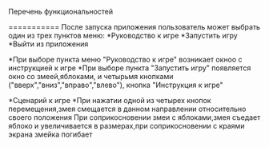 Перечень функциональностей

===========
После запуска приложения пользователь может выбрать один из трех пунктов меню:
*Руководство к игре
*Запустить игру
*Выйти из приложения

*При выборе пункта меню "Руководство к игре" возникает окноо с инструкцией к игре
*При выборе пункта "Запустить игру" появляется окно со змеей,яблоками, и четырьмя кнопками ("вверх","вниз","вправо","влево"), 
кнопка "Инструкция к игре"


*Сценарий к игре
*При нажатии одной из четырех кнопок перемещения,змея смещается в данном направлении относительно своего положения
При соприкосновении змеи с яблоками,змея съедает яблоко и увеличивается в размерах,при соприкосновении с краями экрана змейка 
погибает
